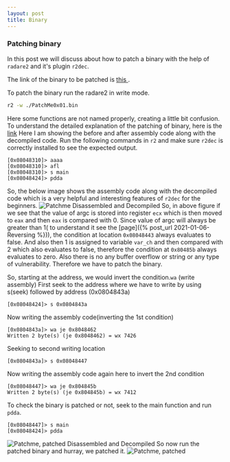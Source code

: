 ```yaml
---
layout: post
title: Binary
---
```



### Patching binary
In this post we will discuss about how to patch a binary with the help of `radare2` and it's plugin `r2dec`.

The link of the binary to be patched is <a href="{{'/hacking/PatchMe0x01.zip' | absolute_url }}" >this </a>.

To patch the binary run the radare2 in write mode.
```bash
r2 -w ./PatchMe0x01.bin
```
Here some functions are not named properly, creating a little bit confusion.
To understand the detailed explanation of the patching of binary, here is the [link](https://maxkersten.nl/binary-analysis-course/assembly-basics/practical-case-patch-me-0x01/)
Here I am showing the before and after assembly code along with the decompiled code.
Run the following commands in `r2` and make sure `r2dec` is correctly installed to see the expected output.
```radare2
[0x08048310]> aaaa
[0x08048310]> afl
[0x08048310]> s main
[0x08048424]> pdda
```
So, the below image shows the assembly code along with the decompiled code which is a very helpful and interesting features of `r2dec` for the beginners.
<img src="{{'/public/Patchme1.png' | absolute_url}}" alt="Patchme Disassembled and Decompiled"/>
So, in above figure if we see that the value of argc is stored into register `ecx` which is then moved to `eax` and then `eax` is compared with 0. Since value of argc will always be greater than 1( to understand it see the [page]({% post_url 2021-01-06-Reversing %})), the condition at location `0x08048443` always evaluates to false. And also then 1 is assigned to variable `var_ch` and then compared with 2 which also evaluates to false, therefore the condition at `0x80485b` always evaluates to zero. Also there is no any buffer overflow or string or any type of vulnerability. Therefore we have to patch the binary.


So, starting at the address, we would invert the condition.`wa` (write assembly)
First seek to the address where we have to write by using s(seek) followed by address (0x0804843a)
```radare2
[0x08048424]> s 0x0804843a
```
Now writing the assembly code(inverting the 1st condition)
```radare2
[0x0804843a]> wa je 0x8048462
Written 2 byte(s) (je 0x8048462) = wx 7426
```
Seeking to second writing location
```radare2
[0x0804843a]> s 0x08048447
```
Now writing the assembly code again here to invert the 2nd condition
```radare2
[0x08048447]> wa je 0x804845b
Written 2 byte(s) (je 0x804845b) = wx 7412
```
To check the binary is patched or not, seek to the main function and run `pdda`.
```radare2
[0x08048447]> s main
[0x08048424]> pdda
```

<img src="{{'/public/Patchme2.png' | absolute_url}}" alt="Patchme, patched Disassembled and Decompiled"/>
So now run the patched binary and hurray, we patched it.
<img src="{{'/public/patchMeRun.png' | absolute_url}}" alt="Patchme, patched"/>
